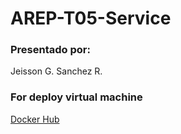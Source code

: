 # AREP-T05-Service

### Presentado por:

Jeisson G. Sanchez R.

### For deploy virtual machine

[Docker Hub](https://hub.docker.com/r/jsanchez0/arep-t05-service)
